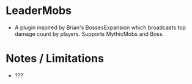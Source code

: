 # LeaderMobs
 - A plugin inspired by Brian's BossesExpansion which broadcasts top damage count by players. Supports MythicMobs and Boss.
# Notes / Limitations
 - ???
